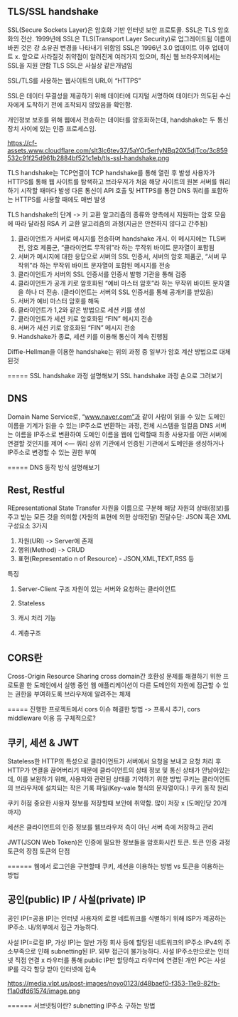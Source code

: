 ## TLS/SSL handshake

SSL(Secure Sockets Layer)은 암호화 기반 인터넷 보안 프로토콜.
SSL은 TLS 암호화의 전산. 1999년에 SSL은 TLS(Transport Layer Security)로 업그레이드됨
이름이 바뀐 것은 걍 소유권 변경을 나타내기 위함임
SSL은 1996년 3.0 업데이트 이후 업데이트 x. 앞으로 사라질것
취약점이 알려진게 여러가지 있으며, 최신 웹 브라우저에서는 SSL을 지원 안함
TLS SSL은 사실상 같은개념임

SSL/TLS를 사용하는 웹사이트의 URL이 “HTTPS”

SSL은 데이터 무결성을 제공하기 위해 데이터에 디지털 서명하여
데이터가 의도된 수신자에게 도착하기 전에 조작되지 않았음을 확인함.

개인정보 보호를 위해 웹에서 전송하는 데이터를 암호화하는데,
handshake는 두 통신 장치 사이에 있는 인증 프로세스임.

https://cf-assets.www.cloudflare.com/slt3lc6tev37/5aYOr5erfyNBq20X5djTco/3c859532c91f25d961b2884bf521c1eb/tls-ssl-handshake.png

TLS handshake는 TCP연결이 TCP handshake를 통해 열린 후 발생
사용자가 HTTPS를 통해 웹 사이트를 탐색하고 브라우저가 처음 해당 사이트의 원본 서버를 쿼리하기 시작할 때마다 발생
다른 통신이 API 호출 및 HTTPS를 통한 DNS 쿼리를 포함하는 HTTPS를 사용할 때에도 매번 발생

TLS handshake의 단계 -> 키 교환 알고리즘의 종류와 양측에서 지원하는 암호 모음에 따라 달라짐
RSA 키 교환 알고리즘의 과정(지금은 안전하지 않다고 간주됨)
1. 클라이언트가 서버로 메시지를 전송하며 handshake 개시. 이 메시지에는 TLS버전, 암호 제품군, “클라이언트 무작위”라 하는 무작위 바이트 문자열이 포함됨
2. 서버가 메시지에 대한 응답으로 서버의 SSL 인증서, 서버의 암호 제품군, “서버 무작위”라 하는 무작위 바이트 문자열이 포함된 메시지를 전송
3. 클라이언트가 서버의 SSL 인증서를 인증서 발행 기관을 통해 검증
4. 클라이언트가 공개 키로 암호화된 “예비 마스터 암호”라 하는 무작위 바이트 문자열을 하나 더 전송. (클라이언트는 서버의 SSL 인증서를 통해 공개키를 받았음)
5. 서버가 예비 마스터 암호를 해독
6. 클라이언트가 1,2와 같은 방법으로 세션 키를 생성
7. 클라이언트가 세션 키로 암호화된 “FIN” 메시지 전송
8. 서버가 세션 키로 암호화된 “FIN” 메시지 전송
9. Handshake가 종료, 세션 키를 이용해 통신이 계속 진행됨

Diffie-Hellman을 이용한 handshake는 위의 과정 중 일부가 암호 계산 방법으로 대체된것

=====
SSL handshake 과정 설명해보기
SSL handshake 과정 손으로 그려보기

## DNS
Domain Name Service로, “www.naver.com”과 같이 사람이 읽을 수 있는 도메인 이름을 기계가 읽을 수 있는 IP주소로 변환하는 과정, 전체 시스템을 일컬음
DNS 서버는 이름을 IP주소로 변환하여 도메인 이름을 웹에 입력할때 최종 사용자를 어떤 서버에 연결할 것인지를 제어 <— 쿼리
상위 기관에서 인증된 기관에서 도메인을 생성하거나 IP주소로 변경할 수 있는 권한 부여


=====
DNS 동작 방식 설명해보기


## Rest, Restful
REpresentational State Transfer
자원을 이름으로 구분해 해당 자원의 상태(정보)를 주고 받는 모든 것을 의미함
(자원의 표현에 의한 상태전달)
전달수단: JSON 혹은 XML
구성요소 3가지
1. 자원(URI) -> Server에 존재
2. 행위(Method) -> CRUD
3. 표현(Representatio n of Resource) - JSON,XML,TEXT,RSS 등

특징
1. Server-Client 구조
자원이 있는 서버와 요청하는 클라이언트
2. Stateless

3. 캐시 처리 기능

4. 계층구조




## CORS란
Cross-Origin Resource Sharing
cross domain간 호환성 문제를 해결하기 위한 프로토콜
한 도메인에서 실행 중인 웹 애플리케이션이 다른 도메인의 자원에 접근할 수 있는 권한을 부여하도록 브라우저에 알려주는 체제


=====
진행한 프로젝트에서 cors 이슈 해결한 방법 -> 프록시 추가, cors middleware 이용 등 구체적으로?


## 쿠키, 세션 & JWT

Stateless한 HTTP의 특성으로 클라이언트가 서버에서 요청을 보내고 요청 처리 후 HTTP가 연결을 끊어버리기 때문에 클라이언트의 상태 정보 및 통신 상태가 안남아있는데, 이를 보완하기 위해, 사용자와 관련된 상태를 기억하기 위한 방법
쿠키는 클라이언트의 브라우저에 설치되는 작은 기록 파일(Key-vale 형식의 문자열이다.)
쿠키 동작 원리

쿠키 허점
중요한 사용자 정보를 저장할때 보안에 취약함. 많이 저장 x (도메인당 20개까지)

세션은 클라이언트의 인증 정보를 웹브라우저 측이 아닌 서버 측에 저장하고 관리

JWT(JSON Web Token)은 인증에 필요한 정보들을 암호화시킨 토큰.
토큰 인증 과정
토큰의 장점
토큰의 단점

======
웹에서 로그인을 구현할때 쿠키, 세션을 이용하는 방법 vs 토큰을 이용하는 방법

## 공인(public) IP / 사설(private) IP
공인 IP(=공용 IP)는 인터넷 사용자의 로컬 네트워크를 식별하기 위해 ISP가 제공하는 IP주소. 내/외부에서 접근 가능하다.

사설 IP(=로컬 IP, 가상 IP)는 일반 가정 회사 등에 할당된 네트워크의 IP주소
IPv4의 주소부족으로 인해 subnetting된 IP. 외부 접근이 불가능하다.
사설 IP주소만으로는 인터넷 직접 연결 x
라우터를 통해 public IP만 할당하고 라우터에 연결된 개인 PC는 사설 IP를 각각 할당 받아 인터넷에 접속

https://media.vlpt.us/post-images/noyo0123/d48baef0-f353-11e9-82fb-f1a0dfd61574/image.png

======
서브넷팅이란?
subnetting IP주소 구하는 방법
